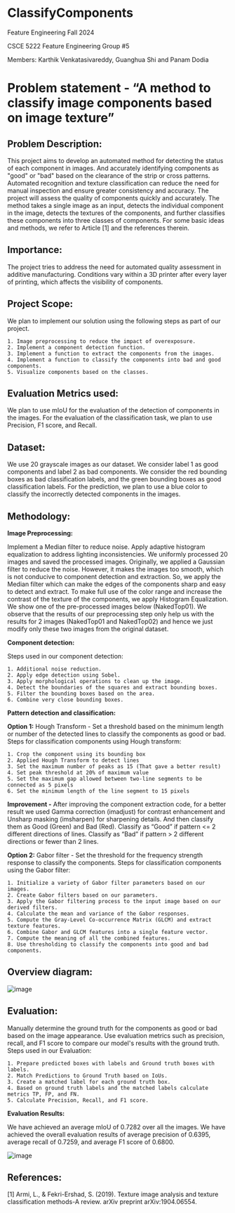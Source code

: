 # ClassifyComponents

Feature Engineering Fall 2024

CSCE 5222 Feature Engineering Group #5 

Members: Karthik Venkatasivareddy, Guanghua Shi and Panam Dodia 

# Problem statement - “A method to classify image components based on image texture” 


## **Problem Description:**

  This project aims to develop an automated method for detecting the status of each component in images. And accurately identifying components as "good" or "bad" based on the clearance of the strip or cross patterns. Automated recognition and texture classification can reduce the need for manual inspection and ensure greater consistency and accuracy. The project will assess the quality of components quickly and accurately. The method takes a single image as an input, detects the individual component in the image, detects the textures of the components, and further classifies these components into three classes of components. For some basic ideas and methods, we refer to Article [1] and the references therein. 


## **Importance:**

The project tries to address the need for automated quality assessment in additive manufacturing. Conditions vary within a 3D printer after every layer of printing, which affects the visibility of components. 


## **Project Scope:**

We plan to implement our solution using the following steps as part of our project. 

    1. Image preprocessing to reduce the impact of overexposure.
    2. Implement a component detection function.
    3. Implement a function to extract the components from the images.
    4. Implement a function to classify the components into bad and good components. 
    5. Visualize components based on the classes. 

 

## **Evaluation Metrics used:**

We plan to use mIoU for the evaluation of the detection of components in the images. For the evaluation of the classification task, we plan to use Precision, F1 score, and Recall. 


## **Dataset:**

We use 20 grayscale images as our dataset. We consider label 1 as good components and label 2 as bad components. We consider the red bounding boxes as bad classification labels, and the green bounding boxes as good classification labels. For the prediction, we plan to use a blue color to classify the incorrectly detected components in the images. 


## **Methodology:**


**Image Preprocessing:**

Implement a Median filter to reduce noise. Apply adaptive histogram equalization to address lighting inconsistencies. We uniformly processed 20 images and saved the processed images. Originally, we applied a Gaussian filter to reduce the noise. However, it makes the images too smooth, which is not conducive to component detection and extraction. So, we apply the Median filter which can make the edges of the components sharp and easy to detect and extract. To make full use of the color range and increase the contrast of the texture of the components, we apply Histogram Equalization. We show one of the pre-processed images below (NakedTop01). We observe that the results of our preprocessing step only help us with the results for 2 images (NakedTop01 and NakedTop02) and hence we just modify only these two images from the original dataset. 


**Component detection:**

Steps used in our component detection: 

    1. Additional noise reduction.  
    2. Apply edge detection using Sobel.  
    3. Apply morphological operations to clean up the image.  
    4. Detect the boundaries of the squares and extract bounding boxes.  
    5. Filter the bounding boxes based on the area.  
    6. Combine very close bounding boxes.


**Pattern detection and classification:**

**Option 1:** Hough Transform - Set a threshold based on the minimum length or number of the detected lines to classify the components as good or bad.  Steps for classification components using Hough transform:

    1. Crop the component using its bounding box
    2. Applied Hough Transform to detect lines
    3. Set the maximum number of peaks as 15 (That gave a better result)
    4. Set peak threshold at 20% of maximum value
    5. Set the maximum gap allowed between two-line segments to be connected as 5 pixels
    6. Set the minimum length of the line segment to 15 pixels


**Improvement -** After improving the component extraction code, for a better result we used Gamma correction (imadjust) for contrast enhancement and Unsharp masking (imsharpen) for sharpening details. And then classify them as Good (Green) and Bad (Red). Classify as “Good” if pattern <= 2 different directions of lines. Classify as “Bad” if pattern > 2 different directions or fewer than 2 lines. 


**Option 2:** Gabor filter - Set the threshold for the frequency strength response to classify the components. Steps for classification components using the Gabor filter: 

    1. Initialize a variety of Gabor filter parameters based on our images.
    2. Create Gabor filters based on our parameters.
    3. Apply the Gabor filtering process to the input image based on our derived filters.
    4. Calculate the mean and variance of the Gabor responses.
    5. Compute the Gray-Level Co-occurrence Matrix (GLCM) and extract texture features.
    6. Combine Gabor and GLCM features into a single feature vector.
    7. Compute the meaning of all the combined features.
    8. Use thresholding to classify the components into good and bad components.


## **Overview diagram:**

![image](https://github.com/user-attachments/assets/fd3c6a37-2fe8-4d9b-bcc1-6aca9dedf9fa)


## **Evaluation:**

Manually determine the ground truth for the components as good or bad based on the image appearance. Use evaluation metrics such as precision, recall, and F1 score to compare our model's results with the ground truth. Steps used in our Evaluation:  

    1. Prepare predicted boxes with labels and Ground truth boxes with labels. 
    2. Match Predictions to Ground Truth based on IoUs. 
    3. Create a matched label for each ground truth box. 
    4. Based on ground truth labels and the matched labels calculate metrics TP, FP, and FN.
    5. Calculate Precision, Recall, and F1 score. 

**Evaluation Results:**

We have achieved an average mIoU of 0.7282 over all the images. We have achieved the overall evaluation results of average precision of 0.6395, average recall of 0.7259, 	and average F1 score of 0.6800. 

![image](https://github.com/user-attachments/assets/7454ce1b-805f-4b1b-b6c7-4d7e30cc5b7b)


## References:  

[1] Armi, L., & Fekri-Ershad, S. (2019). Texture image analysis and texture classification 	methods-A review. arXiv preprint arXiv:1904.06554. 
